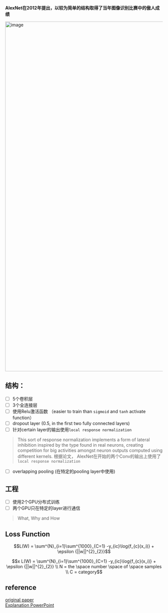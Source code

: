 **AlexNet在2012年提出，以较为简单的结构取得了当年图像识别比赛中的傲人成绩**

<img width="1114" alt="image" src="https://github.com/DishengLL/CV/assets/39432361/4982917b-989e-4c4e-b035-8b97f29fa3a6">

## 结构：
- [ ] 5个卷积层
- [ ] 3个全连接层
- [ ] 使用Relu激活函数 （easier to train than `sigmoid` and `tanh` activate function）
- [ ] dropout layer (0.5, in the first two fully connected layers)
- [ ] 针对certain layer的输出使用`local response normalization`  
> This sort of response normalization implements a form of lateral inhibition inspired by the type found in real neurons, creating competition for big activities amongst neuron outputs computed using different kernels.
      根据论文， AlexNet在开始的两个Conv的输出上使用了 `local response normalization`
- [ ] overlapping pooling (在特定的pooling layer中使用)

## 工程
- [ ] 使用2个GPU分布式训练
- [ ] 两个GPU只在特定的layer进行通信
> What, Why and How

## Loss Function
$$L(W) = \sum^{N}_{i=1}\sum^{1000}_{C=1} -y_{ic}\log{f_{c}(x_i)} + \epsilon {||w||^{2}_{2}}$$ 

```math
x L(W) = \sum^{N}_{i=1}\sum^{1000}_{C=1} -y_{ic}\log{f_{c}(x_i)} + \epsilon {||w||^{2}_{2}}
\\
N = the \space number \space of \space samples
\\
C = category
```
## reference 
[original paper](https://proceedings.neurips.cc/paper_files/paper/2012/file/c399862d3b9d6b76c8436e924a68c45b-Paper.pdf)  
[Explanation PowerPoint](https://cvml.ista.ac.at/courses/DLWT_W17/material/AlexNet.pdf)

